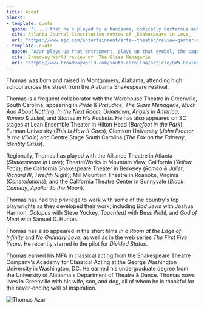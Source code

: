 ```yaml
---
title: About
blocks:
- template: quote
  quote: "[...] that he’s played by a handsome, comically dexterous actor just makes him all the more appealing."
  cite: Atlanta Journal-Constitution review of _Shakespeare in Love_
  url: "https://www.ajc.com/entertainment/arts--theater/review-garner-delivers-delightful-shakespeare-love-for-alliance/7mE2EIDfjeatk5z8EyWCwN/"
- template: quote
  quote: "Azar plays up that entrapment, plays up that symbol, the caged animal yearning to break free."
  cite: Broadway World review of _The Glass Menagerie_
  url: "https://www.broadwayworld.com/south-carolina/article/BWW-Review-THE-GLASS-MENAGERIE-Lifts-A-Veil-On-Memories-At-Warehouse-Theatre-20190130"
---
```


Thomas was born and raised in Montgomery, Alabama, attending high school across the street from the Alabama Shakespeare Festival.

Thomas is a frequent collaborator with the Warehouse Theatre in Greenville, South Carolina, appearing in _Pride & Prejudice_, _The Glass Menagerie_, _Much Ado About Nothing_, _In the Next Room_, _Urinetown_, _Angels in America_, _Romeo & Juliet_, and _Stones in His Pockets_. He has also appeared on SC stages at Lean Ensemble Theater in Hilton Head (_Barefoot in the Park_), Furman University (_This Is How It Goes_), Clemson University (_John Proctor Is the Villain_) and Centre Stage South Carolina (_The Fox on the Fairway_, _Identity Crisis_).

Regionally, Thomas has played with the Alliance Theatre in Atlanta (_Shakespeare in Love_); TheatreWorks in Mountain View, California (_Yellow Face_); the California Shakespeare Theater in Berkeley (_Romeo & Juliet_, _Richard III_, _Twelfth Night_); Mill Mountain Theatre in Roanoke, Virginia (_Constellations_); and the California Theatre Center in Sunnyvale (_Black Comedy_, _Apollo: To the Moon_).

Thomas has had the privilege to work with some of the country's top playwrights as they developed their work, including _Bad Jews_ with Joshua Harmon, _Octopus_ with Steve Yockey, _Touch(ed)_ with Bess Wohl, and _God of Meat_ with Samuel D. Hunter.

Thomas has also appeared in the short films _In a Room at the Edge of Infinity_ and _No Ordinary Love_, as well as in the web series _The First Five Years_. He recently starred in the pilot for _Divided States_.

Thomas earned his MFA in classical acting from the Shakespeare Theatre Company's Academy for Classical Acting at the George Washington University in Washington, DC. He earned his undergraduate degree from the University of Alabama's Department of Theatre & Dance. Thomas nows lives in Greenville with his wife, son, and dog, all of whom he is thankful for the never-ending well of inspiration.

![Thomas Azar](/uploads/about.jpg)